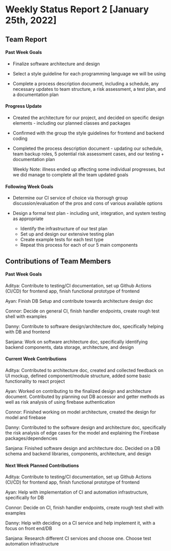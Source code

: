 ﻿# Weekly Status Report 2 [January 25th, 2022]


## **Team Report**

#### **Past Week Goals**

-   Finalize software architecture and design

-   Select a style guideline for each programming language we will be using

-   Complete a process description document, including a schedule, any
necessary updates to team structure, a risk assessment, a test plan, and a
documentation plan


#### **Progress Update**

-   Created the architecture for our project, and decided on specific design
elements - including our planned classes and packages

-   Confirmed with the group the style guidelines for frontend and backend coding

-   Completed the process description document - updating our schedule, team
backup roles, 5 potential risk assessment cases, and our testing + documentation plan

    Weekly Note: illness ended up affecting some individual progresses, but we did
    manage to complete all the team updated goals


#### **Following Week Goals**

-   Determine our CI service of choice via thorough group discussion/evaluation
of the pros and cons of various available options

-   Design a formal test plan - including unit, integration, and system testing as appropriate
    -   Identify the infrastructure of our test plan
    -   Set up and design our extensive testing plan
    -   Create example tests for each test type
    -   Repeat this process for each of our 5 main components



## **Contributions of Team Members**

#### **Past Week Goals**

Aditya: Contribute to testing/CI documentation, set up Github Actions (CI/CD) for
frontend app, finish functional prototype of frontend

Ayan: Finish DB Setup and contribute towards architecture design doc

Connor: Decide on general CI, finish handler endpoints, create rough test shell with examples

Danny: Contribute to software design/architecture doc, specifically helping with DB and frontend

Sanjana: Work on software architecture doc, specifically identifying backend
components, data storage, architecture, and design


#### **Current Week Contributions**

Aditya: Contributed to architecture doc, created and collected feedback on UI mockup,
defined component/module structure, added some basic functionality to react project

Ayan: Worked on contributing to the finalized design and architecture document.
Contributed by planning out DB accessor and getter methods as well as risk analysis
of using firebase authentication

Connor: Finished working on model architecture, created the design for model and firebase

Danny: Contributed to the software design and architecture doc, specifically the
risk analysis of edge cases for the model and explaining the Firebase packages/dependencies

Sanjana: Finished software design and architecture doc. Decided on a DB schema
and backend libraries, components, architecture, and design


#### **Next Week Planned Contributions**

Aditya: Contribute to testing/CI documentation, set up Github Actions (CI/CD) for
frontend app, finish functional prototype of frontend

Ayan: Help with implementation of CI and automation infrastructure, specifically for DB

Connor: Decide on CI, finish handler endpoints, create rough test shell with examples

Danny: Help with deciding on a CI service and help implement it, with a focus on front end/DB

Sanjana: Research different CI services and choose one. Choose test automation infrastructure

